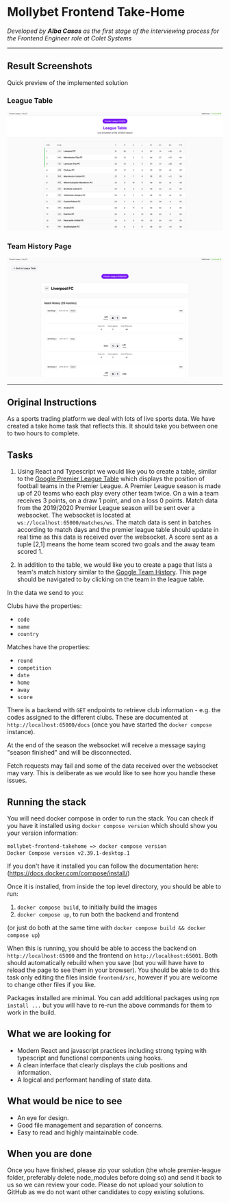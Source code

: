 # Mollybet Frontend Take-Home

_Developed by **Alba Casas** as the first stage of the interviewing process for the Frontend Engineer role at Colet Systems_

---

## Result Screenshots

Quick preview of the implemented solution

### League Table
![League Table Screenshot](./screenshots/league-table.png)

### Team History Page
![Team History Screenshot](./screenshots/team-history.png)

---

## Original Instructions  

As a sports trading platform we deal with lots of live sports data. We have created a take home task that reflects this. It should take you between one to two hours to complete.

## Tasks

1. Using React and Typescript we would like you to create a table, similar to the [Google Premier League Table](https://www.google.com/search?q=premier+league+table&oq=premier+league+table#sie=lg;/g/11sk7gnh6c;2;/m/02_tc;st;fp;1;;;) which displays the position of football teams in the Premier League. A Premier League season is made up of 20 teams who each play every other team twice. On a win a team receives 3 points, on a draw 1 point, and on a loss 0 points. Match data from the 2019/2020 Premier League season will be sent over a websocket. The websocket is located at `ws://localhost:65000/matches/ws`. The match data is sent in batches according to match days and the premier league table should update in real time as this data is received over the websocket. A score sent as a tuple [2,1] means the home team scored two goals and the away team scored 1.

2. In addition to the table, we would like you to create a page that lists a team's match history similar to the [Google Team History](https://www.google.com/search?q=premier+league+table&oq=premier+league+table#sie=t;/m/02b0xq;2;;mt;fp;1;;;). This page should be navigated to by clicking on the team in the league table.

In the data we send to you:

Clubs have the properties:

- `code`
- `name`
- `country`

Matches have the properties:

- `round`
- `competition`
- `date`
- `home`
- `away`
- `score`

There is a backend with `GET` endpoints to retrieve club information - e.g. the codes assigned to the different clubs. These are documented at `http://localhost:65000/docs` (once you have started the `docker compose` instance).

At the end of the season the websocket will receive a message saying "season finished" and will be disconnected.

Fetch requests may fail and some of the data received over the websocket may vary. This is deliberate as we would like to see how you handle these issues.

## Running the stack

You will need docker compose in order to run the stack. You can check if you have it installed using `docker compose version` which should show you your version information:

```
mollybet-frontend-takehome => docker compose version
Docker Compose version v2.39.1-desktop.1
```

If you don't have it installed you can follow the documentation here: (https://docs.docker.com/compose/install/)

Once it is installed, from inside the top level directory, you should be able to run:

1. `docker compose build`, to initially build the images
2. `docker compose up`, to run both the backend and frontend

(or just do both at the same time with `docker compose build && docker compose up`)

When this is running, you should be able to access the backend on `http://localhost:65000` and the frontend on `http://localhost:65001`. Both should automatically rebuild when you save (but you will have have to reload the page to see them in your browser). You should be able to do this task only editing the files inside `frontend/src`, however if you are welcome to change other files if you like.

Packages installed are minimal. You can add additional packages using `npm install ...` but you will have to re-run the above commands for them to work in the build.

## What we are looking for

- Modern React and javascript practices including strong typing with typescript and functional components using hooks.
- A clean interface that clearly displays the club positions and information.
- A logical and performant handling of state data.

## What would be nice to see

- An eye for design.
- Good file management and separation of concerns.
- Easy to read and highly maintainable code.

## When you are done

Once you have finished, please zip your solution (the whole premier-league folder, preferably delete node_modules before doing so) and send it back to us so we can review your code. Please do not upload your solution to GitHub as we do not want other candidates to copy existing solutions.
